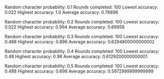 Random character probability: 0.1
Rounds completed: 100
Lowest accuracy: 0.022
Highest accuracy: 1.0
Average accuracy: 0.76896

Random character probability: 0.2
Rounds completed: 100
Lowest accuracy: 0.022
Highest accuracy: 0.994
Average accuracy: 0.69958

Random character probability: 0.3
Rounds completed: 100
Lowest accuracy: 0.488
Highest accuracy: 0.896
Average accuracy: 0.6294800000000002

Random character probability: 0.4
Rounds completed: 100
Lowest accuracy: 0.48
Highest accuracy: 0.98
Average accuracy: 0.6129200000000001

Random character probability: 0.5
Rounds completed: 100
Lowest accuracy: 0.488
Highest accuracy: 0.698
Average accuracy: 0.5972999999999999
